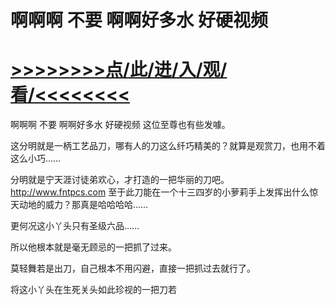 # 啊啊啊 不要 啊啊好多水 好硬视频

# <a href="https://github.com/jiedl/zaos/issues/1">>>>>>>>>点/此/进/入/观/看/<<<<<<<<</a>

啊啊啊 不要 啊啊好多水 好硬视频
这位至尊也有些发噱。

这分明就是一柄工艺品刀，哪有人的刀这么纤巧精美的？就算是观赏刀，也用不着这么小巧……

分明就是宁天涯讨徒弟欢心，才打造的一把华丽的刀吧。
http://www.fntpcs.com
至于此刀能在一个十三四岁的小萝莉手上发挥出什么惊天动地的威力？那真是哈哈哈哈……

更何况这小丫头只有圣级六品……

所以他根本就是毫无顾忌的一把抓了过来。

莫轻舞若是出刀，自己根本不用闪避，直接一把抓过去就行了。

将这小丫头在生死关头如此珍视的一把刀若
